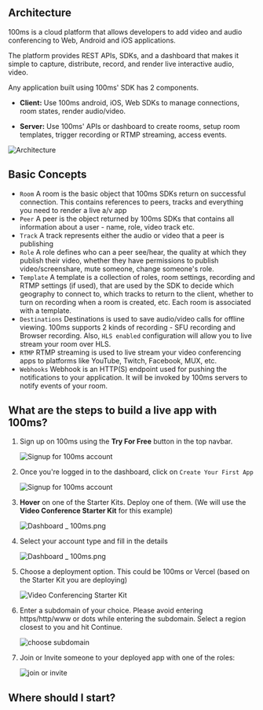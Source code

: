 ## Architecture

100ms is a cloud platform that allows developers to add video and audio conferencing to Web, Android and iOS applications.

The platform provides REST APIs, SDKs, and a dashboard that makes it simple to capture, distribute, record, and render live interactive audio, video.

Any application built using 100ms' SDK has 2 components.

-   **Client:** Use 100ms android, iOS, Web SDKs to manage connections, room states, render audio/video.

-   **Server:** Use 100ms' APIs or dashboard to create rooms, setup room templates, trigger recording or RTMP streaming, access events.

![Architecture](/docs/docs/v2/arch.png)

## Basic Concepts

-   `Room` A room is the basic object that 100ms SDKs return on successful connection. This contains references to peers, tracks and everything you need to render a live a/v app
-   `Peer` A peer is the object returned by 100ms SDKs that contains all information about a user - name, role, video track etc.
-   `Track` A track represents either the audio or video that a peer is publishing
-   `Role` A role defines who can a peer see/hear, the quality at which they publish their video, whether they have permissions to publish video/screenshare, mute someone, change someone's role.
-   `Template` A template is a collection of roles, room settings, recording and RTMP settings (if used), that are used by the SDK to decide which geography to connect to, which tracks to return to the client, whether to turn on recording when a room is created, etc. Each room is associated with a template.
-   `Destinations` Destinations is used to save audio/video calls for offline viewing. 100ms supports 2 kinds of recording - SFU recording and Browser recording. Also, `HLS enabled` configuration will allow you to live stream your room over HLS. 
-   `RTMP` RTMP streaming is used to live stream your video conferencing apps to platforms like YouTube, Twitch, Facebook, MUX, etc.
-   `Webhooks` Webhook is an HTTP(S) endpoint used for pushing the notifications to your application. It will be invoked by 100ms servers to notify events of your room.

## What are the steps to build a live app with 100ms?
1. Sign up on 100ms using the **Try For Free** button in the top navbar.

    ![Signup for 100ms account](/docs/docs/v2/signup.png)
2. Once you're logged in to the dashboard, click on `Create Your First App`

    ![Signup for 100ms account](/docs/docs/v2/create-your-first-app.png)
3. **Hover** on one of the Starter Kits. Deploy one of them. (We will use the **Video Conference Starter Kit** for this example)

    ![Dashboard _ 100ms.png](/docs/docs/v2/select-starter-kit.png)
4. Select your account type and fill in the details

    ![Dashboard _ 100ms.png](/docs/docs/v2/personal-details.png)
5. Choose a deployment option. This could be 100ms or Vercel (based on the Starter Kit you are deploying)

    ![Video Conferencing Starter Kit](/docs/docs/v2/choose-your-deployment.png)
6. Enter a subdomain of your choice. Please avoid entering https/http/www or dots while entering the subdomain. Select a region closest to you and hit Continue. 

    ![choose subdomain](/docs/docs/v2/choose-subdomain.png)
7. Join or Invite someone to your deployed app with one of the roles: 

    ![join or invite](/docs/docs/v2/demo-your-app.png)

## Where should I start?